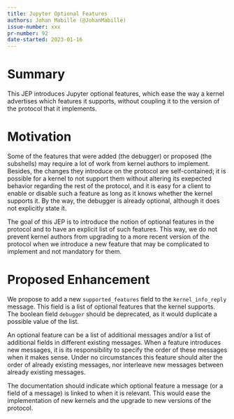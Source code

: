 ```yaml
---
title: Jupyter Optional Features
authors: Johan Mabille (@JohanMabille)
issue-number: xxx
pr-number: 92
date-started: 2023-01-16
---
```


# Summary

This JEP introduces Jupyter optional features, which ease the way
a kernel advertises which features it supports, without coupling it
to the version of the protocol that it implements.

# Motivation

Some of the features that were added (the debugger) or proposed (the subshells)
may require a lot of work from kernel authors to implement. Besides, the
changes they introduce on the protocol are self-contained; it is possible for a
kernel to not support them without altering its exepected behavior regarding the
rest of the protocol, and it is easy for a client to enable or disable such a
feature as long as it knows whether the kernel supports it. By the way, the
debugger is already optional, although it does not explicitly state it.

The goal of this JEP is to introduce the notion of optional features in the protocol
and to have an explicit list of such features. This way, we do not prevent kernel
authors from upgrading to a more recent version of the protocol when we introduce
a new feature that may be complicated to implement and not mandatory for them.

# Proposed Enhancement

We propose to add a new `supported_features` field to the `kernel_info_reply` message.
This field is a list of optional features that the kernel supports. The boolean field
`debugger` should be deprecated, as it would duplicate a possible value of the list.

An optional feature can be a list of additional messages and/or a list of additional
fields in different existing messages. When a feature introduces new messages, it is
its responsibility to specify the order of these messages when it makes sense. Under
no circumstances this feature should alter the order of already existing messages,
nor interleave new messages between already existing messages.

The documentation should indicate which optional feature a message (or a field of a
message) is linked to when it is relevant. This would ease the implementation of
new kernels and the upgrade to new versions of the protocol.
